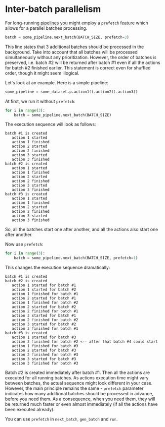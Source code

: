 # Inter-batch parallelism

For long-running [pipelines](pipeline.md) you might employ a `prefetch` feature which allows for a parallel batches processing.
```python
batch = some_pipeline.next_batch(BATCH_SIZE, prefetch=3)
```
This line states that 3 additional batches should be processed in the background.
Take into account that all batches will be processed simultaneously without any prioritization.
However, the order of batches is preserved, i.e. batch #2 will be returned after batch #1 even if all the actions for batch #2 finished earlier. This statement is correct even for shuffled order, though it might seem illogical.

Let's look at an example. Here is a simple pipeline:
```python
some_pipeline = some_dataset.p.action1().action2().action3()
```

At first, we run it without `prefetch`:
```python
for i in range(3):
    batch = some_pipeline.next_batch(BATCH_SIZE)
```
The execution sequence will look as follows:
```
batch #1 is created
   action 1 started
   action 1 finished
   action 2 started
   action 2 finished
   action 3 started
   action 3 finished
batch #2 is created
   action 1 started
   action 1 finished
   action 2 started
   action 2 finished
   action 3 started
   action 3 finished
batch #3 is created
   action 1 started
   action 1 finished
   action 2 started
   action 2 finished
   action 3 started
   action 3 finished
```
So, all the batches start one after another, and all the actions also start one after another.

Now use `prefetch`:
```python
for i in range(3):
    batch = some_pipeline.next_batch(BATCH_SIZE, prefetch=1)
```
This changes the execution sequence dramatically:
```
batch #1 is created
batch #2 is created
   action 1 started for batch #1
   action 1 started for batch #2
   action 1 finished for batch #1
   action 2 started for batch #1
   action 1 finished for batch #2
   action 2 started for batch #2
   action 2 finished for batch #1
   action 3 started for batch #1
   action 2 finished for batch #2
   action 3 started for batch #2
   action 3 finished for batch #1
batch #3 is created
   action 1 started for batch #3
   action 3 finished for batch #2 <-- after that batch #4 could start
   action 1 finished for batch #3
   action 2 started for batch #3
   action 2 finished for batch #3
   action 3 started for batch #3
   action 3 finished for batch #3
```
Batch #2 is created immediately after batch #1. Then all the actions are executed for all running batches.
As actions execution time might vary between batches, the actual sequence might look different in your case.
However, the main principle remains the same - `prefetch` parameter indicates how many additional batches should be processed in advance, before you need them. As a consequence, when you need them, they will be returned much faster or even almost immediately (if all the actions have been executed already).

You can use `prefetch` in `next_batch`, `gen_batch` and `run`.
